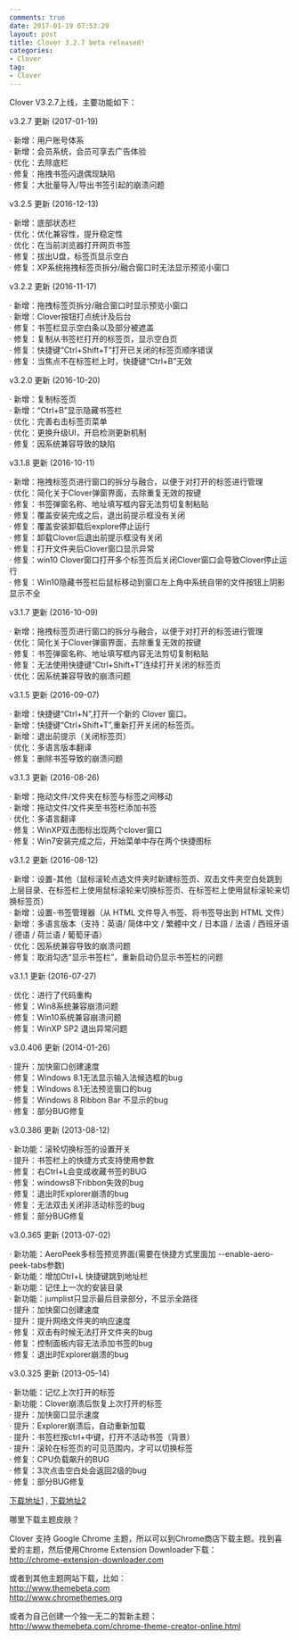 ```yaml
---
comments: true
date: 2017-01-19 07:53:29
layout: post
title: Clover 3.2.7 beta released!
categories:
- Clover 
tag:
- Clover
---
```


Clover V3.2.7上线，主要功能如下：

v3.2.7 更新 (2017-01-19)

·   新增：用户账号体系</br>
·   新增：会员系统，会员可享去广告体验</br>
·   优化：去除底栏</br>
·   修复：拖拽书签闪退偶现缺陷</br>
·   修复：大批量导入/导出书签引起的崩溃问题</br>

v3.2.5 更新 (2016-12-13)

·   新增：底部状态栏</br>
·   优化：优化兼容性，提升稳定性</br>
·   优化：在当前浏览器打开网页书签</br>
·   修复：拔出U盘，标签页显示空白</br>
·   修复：XP系统拖拽标签页拆分/融合窗口时无法显示预览小窗口</br>

v3.2.2 更新 (2016-11-17)

·   新增：拖拽标签页拆分/融合窗口时显示预览小窗口</br>
·   新增：Clover按钮打点统计及后台</br>
·   修复：书签栏显示空白条以及部分被遮盖</br>
·   修复：复制从书签栏打开的标签页，显示空白页</br>
·   修复：快捷键“Ctrl+Shift+T”打开已关闭的标签页顺序错误</br>
·   修复：当焦点不在标签栏上时，快捷键“Ctrl+B”无效</br>

v3.2.0 更新 (2016-10-20)

·   新增：复制标签页</br>
·   新增：“Ctrl+B”显示隐藏书签栏</br>
·   优化：完善右击标签页菜单</br>
·   优化：更换升级UI，开启检测更新机制</br>
·   修复：因系统兼容导致的缺陷</br>

v3.1.8 更新     (2016-10-11)

·   新增：拖拽标签页进行窗口的拆分与融合，以便于对打开的标签进行管理</br>
·   优化：简化关于Clover弹窗界面，去除重复无效的按键</br>
·   修复：书签弹窗名称、地址填写框内容无法剪切复制粘贴</br>
·   修复：覆盖安装完成之后，退出前提示框没有关闭</br>
·   修复：覆盖安装卸载后explore停止运行</br>
·   修复：卸载Clover后退出前提示框没有关闭</br>
·   修复：打开文件夹后Clover窗口显示异常</br>
·   修复：win10 Clover窗口打开多个标签页后关闭Clover窗口会导致Clover停止运行</br>
·   修复：Win10隐藏书签栏后鼠标移动到窗口左上角中系统自带的文件按钮上阴影显示不全</br>

v3.1.7 更新	(2016-10-09)

·   新增：拖拽标签页进行窗口的拆分与融合，以便于对打开的标签进行管理</br>
·   优化：简化关于Clover弹窗界面，去除重复无效的按键</br>
·   修复：书签弹窗名称、地址填写框内容无法剪切复制粘贴</br>
·   修复：无法使用快捷键“Ctrl+Shift+T”连续打开关闭的标签页</br>
·   优化：因系统兼容导致的崩溃问题</br>

v3.1.5 更新	(2016-09-07)

·   新增：快捷键“Ctrl+N”,打开一个新的 Clover 窗口。</br>
·   新增：快捷键“Ctrl+Shift+T”,重新打开关闭的标签页。</br>
·   新增：退出前提示（关闭标签页）</br>
·   优化：多语言版本翻译</br>
·   修复：删除书签导致的崩溃问题</br>

v3.1.3 更新     (2016-08-26)

·   新增：拖动文件/文件夹在标签与标签之间移动</br>
·   新增：拖动文件/文件夹至书签栏添加书签</br>
·   优化：多语言翻译</br>
·   修复：WinXP双击图标出现两个clover窗口</br>
·   修复：Win7安装完成之后，开始菜单中存在两个快捷图标</br>

v3.1.2 更新     (2016-08-12)

·   新增：设置-其他（鼠标滚轮点选文件夹时新建标签页、双击文件夹空白处跳到上层目录、在标签栏上使用鼠标滚轮来切换标签页、在标签栏上使用鼠标滚轮来切换标签页）</br>
·   新增：设置-书签管理器（从 HTML 文件导入书签、将书签导出到 HTML 文件）</br>
·   新增：多语言版本（支持：英语/ 简体中文 / 繁體中文 / 日本語 / 法语 / 西班牙语 / 德语 / 荷兰语 / 葡萄牙语）</br>
·   优化：因系统兼容导致的崩溃问题</br>
·   修复：取消勾选“显示书签栏”，重新启动仍显示书签栏的问题</br>

v3.1.1 更新	(2016-07-27)

·   优化：进行了代码重构</br>
·   修复：Win8系统兼容崩溃问题</br>
·   修复：Win10系统兼容崩溃问题</br>
·   修复：WinXP SP2 退出异常问题</br>

v3.0.406 更新 (2014-01-26)

·   提升：加快窗口创建速度</br>
·   修复：Windows 8.1无法显示输入法候选框的bug</br>
·   修复：Windows 8.1无法预览窗口的bug</br>
·   修复：Windows 8 Ribbon Bar 不显示的bug</br>
·   修复：部分BUG修复</br>

v3.0.386 更新 (2013-08-12)

·   新功能：滚轮切换标签的设置开关</br>
·   提升：书签栏上的快捷方式支持使用参数</br>
·   修复：右Ctrl+L会变成收藏书签的BUG</br>
·   修复：windows8下ribbon失效的bug</br>
·   修复：退出时Explorer崩溃的bug</br>
·   修复：无法双击关闭非活动标签的bug</br>
·   修复：部分BUG修复<br>

v3.0.365 更新 (2013-07-02)

·   新功能：AeroPeek多标签预览界面(需要在快捷方式里面加 --enable-aero-peek-tabs参数)<br>
·   新功能：增加Ctrl+L 快捷键跳到地址栏<br>
·   新功能：记住上一次的安装目录<br>
·   新功能：jumplist只显示最后目录部分，不显示全路径<br>
·   提升：加快窗口创建速度<br>
·   提升：提升网络文件夹的响应速度<br>
·   修复：双击有时候无法打开文件夹的bug<br>
·   修复：控制面板内容无法添加书签的bug<br>
·   修复：退出时Explorer崩溃的bug<br>

v3.0.325 更新 (2013-05-14)

·   新功能：记忆上次打开的标签<br>
·   新功能：Clover崩溃后恢复上次打开的标签<br>
·   提升：加快窗口显示速度<br>
·   提升：Explorer崩溃后，自动重新加载<br>
·   提升：书签栏按ctrl+中键，打开不活动书签（背景）<br>
·   提升：滚轮在标签页的可见范围内，才可以切换标签<br>
·   修复：CPU负载飙升的BUG<br>
·   修复：3次点击空白处会返回2级的bug<br>
·   修复：部分BUG修复<br>

<p><a href="http://ejie.me/download">下载地址1</a> ,  <a href="http://ejie.me/uploads/Clover_Setup_3.0.406.zip">下载地址2</a></p>

哪里下载主题皮肤？

Clover 支持 Google Chrome 主题，所以可以到Chrome商店下载主题。找到喜爱的主题，然后使用Chrome Extension Downloader下载：<br>
<a href="http://chrome-extension-downloader.com">http://chrome-extension-downloader.com</a>

或者到其他主题网站下载，比如：<br>
<a href="http://www.themebeta.com">http://www.themebeta.com</a><br>
<a href="http://www.chromethemes.org">http://www.chromethemes.org</a><br>

或者为自己创建一个独一无二的暂新主题：<br>
<a href="http://www.themebeta.com/chrome-theme-creator-online.html">http://www.themebeta.com/chrome-theme-creator-online.html</a><br>
